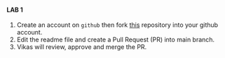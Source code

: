 #### LAB 1

1. Create an account on `github` then fork [this](https://github.com/hclpandv/devops-bootcamp) repository into your github account.
2. Edit the readme file and create a Pull Request (PR) into main branch.
3. Vikas will review, approve and merge the  PR.
